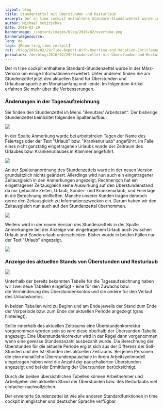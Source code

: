 ```yaml
---
layout: blog
title: Stundenzettel mit Überstunden und Resturlaub
excerpt: Der in time cockpit enthaltene Standard-Stundenzettel wurde in der März-Version um einige Informationen erweitert. Unter anderem finden Sie am Stundenzettel jetzt den aktuellen Stand für Überstunden und Urlaubsanspuch zum Monatsanfang und -ende. Im folgendem Artikel erfahren Sie mehr über die Verbesserungen.
author: Michael Kubitschka
date: 2016-02-29
bannerimage: /content/images/blog/2016/02/overtime.png
bannerimagesource: 
lang: de
tags: [Reporting,time cockpit]
ref: /blog/2016/02/29/Time-Report-With-Overtime-and-Vacation-Entitlement
permalink: /de/blog/2016/02/29/Stundenzettel-mit-Überstunden-und-Resturlaub
---
```


<p>Der in time cockpit enthaltene Standard-Stundenzettel wurde in der März-Version um einige Informationen erweitert. Unter anderem finden Sie am Stundenzettel jetzt den aktuellen Stand für Überstunden und Urlaubsanspuch zum Monatsanfang und -ende. Im folgendem Artikel erfahren Sie mehr über die Verbesserungen.</p><h3>Änderungen in der Tagesaufzeichnung</h3><p>Sie finden den Stundenzettel im Menü "Benutzer/ Arbeitszeit". Der bisherige Stundenzettel beinhaltet folgenden Spaltenaufbau:</p><p>
  <img src="{{site.baseurl}}/content/images/blog/2016/02/time-report-columns.png" />
</p><p>In der Spalte Anmerkung wurde bei arbeitsfreien Tagen der Name des Feiertags oder der Text "Urlaub" bzw. "Krankenurluab" angeführt. Im Falle eines nicht ganztätig eingetragenen Urlaubs wurde der Zeitraum des Urlaubes bzw. Krankenurlaubes in Klammer angeführt.</p><p>
  <img src="{{site.baseurl}}/content/images/blog/2016/02/time-report-remarks.png" />
</p><p>An der Spaltenanordnung des Stundenzettels wurde in der neuen Version grundsätzlich nichts geändert. Allerdings wird nun auch ein eingetragener Zeitausgleich in den Anmerkungen angezeigt. Rechnerisch hat ein eingetragener Zeitausgleich keine Auswirkung auf den Überstundenstand da nur gebuchte Zeiten, Urlaub, Sonder- und Krankenurlaub, und Feiertage in die Berechnung einfließen. Manche unserer Kunden tragen dennoch gerne den Zeitausgleich zu Informationszwecken ein. Darum haben wir den Zeitausgleich nun auch auf den Stundenzettel übernommen.</p><p>
  <img src="{{site.baseurl}}/content/images/blog/2016/02/time-report-compensatory-time.png" />
</p><p>Weiters wird in der neuen Version des Stundenzettels in der Spalte Anmerkungen bei der Anzeige von eingetragenem Urlaub auch zwischen Urlaub und Sonderurlaub unterschieden. Bisher wurde in beiden Fällen nur der Text "Urlaub" angezeigt.</p><p>
  <img src="{{site.baseurl}}/content/images/blog/2016/02/time-report-special-leave.png" />
</p><h3>Anzeige des aktuellen Stands von Überstunden und Resturlaub</h3><p>
  <img src="{{site.baseurl}}/content/images/blog/2016/02/time-report.png" />
</p><p>Unterhalb der bereits bekannten Tabelle für die Tagesaufzeichnung haben wir zwei neue Tabellen eingefügt - eine für den Zuwachs bzw. die Verminderung des Überstundenkontos und die andere für den Verlauf des Urlaubskontos.</p><p>In beiden Tabellen wird zu Beginn und am Ende jeweils der Stand zum Ende der Vorperiode bzw. zum Ende der aktuellen Periode angezeigt (grau hinterlegt). </p><p>Sollte innerhalb des aktuellen Zeitraums eine Überstundenkorrektur vorgenommen worden sein so wird diese oberhalb der Übersunden-Tabelle angezeigt. Eine Überstundenkorrektur wird in der Regel dann vorgenommen wenn eine gewisse Stundenanzahl ausbezahlt wurde. Die Berechnung der Überstunden für die aktuelle Periode ergibt sich aus der Differenz der Soll-Stunden und der Ist-Stunden des aktuellen Zeitraums. Bei jenen Personen die eine monatliche Überstundenpauschale in ihrem Arbeitszeitmodell eingetragen haben wird die Anzahl der pauschalierten Überstunden angezeigt und bei der Ermittlung der Überstunden berücksichtigt.</p><p>Durch die beiden übersichtlichen Tabellen können Arbeitnehmer und Arbeitgeber den aktuellen Stand der Überstunden bzw. des Resturlaubs viel einfacher nachvollziehen.</p><p>Der erweiterte Stundenzettel ist wie alle anderen Standardfunktionen in time cockpit in englischer und deutscher Sprache verfügbar.</p>